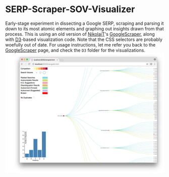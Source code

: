 # SERP-Scraper-SOV-Visualizer
Early-stage experiment in dissecting a Google SERP, scraping and parsing it down to its most atomic elements and graphing out insights drawn from that process.
This is using an old version of [NikolaiT](https://github.com/NikolaiT)'s [GoogleScraper](https://github.com/NikolaiT/GoogleScraper), along with [D3](https://github.com/d3/d3)-based visualization code.
Note that the CSS selectors are probably woefully out of date. For usage instructions, let me refer you back to the [GoogleScraper](https://github.com/NikolaiT/GoogleScraper) page, and check the `D3` folder for the visualizations.
![alt text](https://github.com/TheFifthFreedom/SERP-Scraper-SOV-Visualizer/blob/master/screenshot.png "Screenshot")
